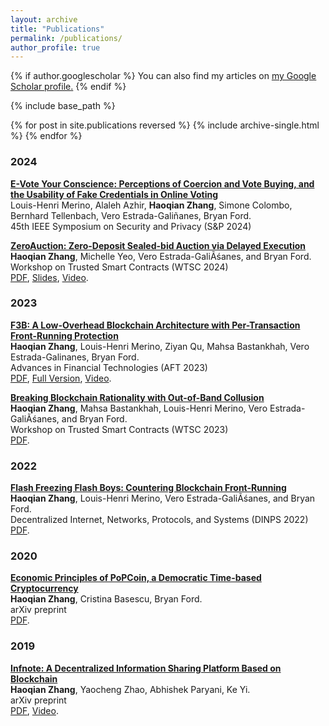 ```yaml
---
layout: archive
title: "Publications"
permalink: /publications/
author_profile: true
---
```


{% if author.googlescholar %}
  You can also find my articles on <u><a href="{{author.googlescholar}}">my Google Scholar profile</a>.</u>
{% endif %}

{% include base_path %}

{% for post in site.publications reversed %}
  {% include archive-single.html %}
{% endfor %}

### 2024

<b>[E-Vote Your Conscience: Perceptions of Coercion and Vote Buying, and the Usability of Fake Credentials in Online Voting](https://bford.info/pub/sec/trip-usability/)</b> <br>
Louis-Henri Merino, Alaleh Azhir, <b>Haoqian Zhang</b>, Simone Colombo, Bernhard Tellenbach, Vero Estrada-Galiñanes, Bryan Ford. <br>
45th IEEE Symposium on Security and Privacy (S&P 2024) <br>

<b>[ZeroAuction: Zero-Deposit Sealed-bid Auction via Delayed Execution](https://eprint.iacr.org/2024/189.pdf)</b> <br>
<b>Haoqian Zhang</b>, Michelle Yeo, Vero Estrada-GaliÃśanes, and Bryan Ford.  <br>
Workshop on Trusted Smart Contracts (WTSC 2024) <br>
<a href="https://eprint.iacr.org/2024/189.pdf">PDF</a>, <a href="{{url}}/files/slides/2024-03-08-ZeroAuction-WTSC24.pdf">Slides</a>, <a href="https://youtu.be/N022EeabN30?si=yFYrr3WEHB1a_Tm0">Video</a>.

### 2023

<b>[F3B: A Low-Overhead Blockchain Architecture with Per-Transaction Front-Running Protection](https://arxiv.org/abs/2205.08529)</b> <br>
<b>Haoqian Zhang</b>, Louis-Henri Merino, Ziyan Qu, Mahsa Bastankhah, Vero Estrada-Galinanes, Bryan Ford. <br>
Advances in Financial Technologies (AFT 2023) <br>
<a href="{{url}}/files/23-F3B-AFT.pdf">PDF</a>, <a href="https://arxiv.org/pdf/2205.08529">Full Version</a>, <a href="https://www.youtube.com/watch?v=g1qyFeDvMSY">Video</a>.

<b>[Breaking Blockchain Rationality with Out-of-Band Collusion](https://arxiv.org/abs/2305.00554)</b> <br>
<b>Haoqian Zhang</b>, Mahsa Bastankhah, Louis-Henri Merino, Vero Estrada-GaliÃśanes, and Bryan Ford.  <br>
Workshop on Trusted Smart Contracts (WTSC 2023) <br>
<a href="https://arxiv.org/abs/2305.00554">PDF</a>.

### 2022

<b>[Flash Freezing Flash Boys: Countering Blockchain Front-Running](https://ieeexplore.ieee.org/document/9951166)</b> <br>
<b>Haoqian Zhang</b>, Louis-Henri Merino, Vero Estrada-GaliÃśanes, and Bryan Ford.  <br>
Decentralized Internet, Networks, Protocols, and Systems (DINPS 2022) <br>
<a href="{{url}}/files/22-F3B-DINPS.pdf">PDF</a>.

### 2020

<b>[Economic Principles of PoPCoin, a Democratic Time-based Cryptocurrency](https://arxiv.org/abs/2011.01712)</b> <br>
<b>Haoqian Zhang</b>, Cristina Basescu, Bryan Ford.  <br>
arXiv preprint <br>
<a href="https://arxiv.org/pdf/2011.01712.pdf">PDF</a>.

### 2019

<b>[Infnote: A Decentralized Information Sharing Platform Based on Blockchain](https://arxiv.org/abs/2002.04533)</b> <br>
<b>Haoqian Zhang</b>, Yaocheng Zhao, Abhishek Paryani, Ke Yi. <br>
arXiv preprint <br>
<a href="https://arxiv.org/pdf/2002.04533.pdf">PDF</a>, <a href="https://www.google.com/url?sa=t&rct=j&q=&esrc=s&source=web&cd=&cad=rja&uact=8&ved=2ahUKEwjvl5-lqNv8AhVN_rsIHfNeAbEQtwJ6BAgMEAI&url=https%3A%2F%2Fwww.youtube.com%2Fwatch%3Fv%3D027QOEJRqKY&usg=AOvVaw3ob63SLoyK-YSfF9W1LZNu">Video</a>.